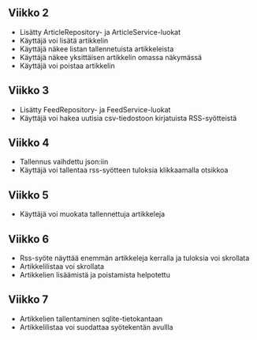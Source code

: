 ## Viikko 2

- Lisätty ArticleRepository- ja ArticleService-luokat
- Käyttäjä voi lisätä artikkelin
- Käyttäjä näkee listan tallennetuista artikkeleista
- Käyttäjä näkee yksittäisen artikkelin omassa näkymässä
- Käyttäjä voi poistaa artikkelin

## Viikko 3

- Lisätty FeedRepository- ja FeedService-luokat
- Käyttäjä voi hakea uutisia csv-tiedostoon kirjatuista RSS-syötteistä

## Viikko 4

- Tallennus vaihdettu json:iin
- Käyttäjä voi tallentaa rss-syötteen tuloksia klikkaamalla otsikkoa

## Viikko 5

- Käyttäjä voi muokata tallennettuja artikkeleja

## Viikko 6

- Rss-syöte näyttää enemmän artikkeleja kerralla ja tuloksia voi skrollata
- Artikkelilistaa voi skrollata
- Artikkelien lisäämistä ja poistamista helpotettu

## Viikko 7

- Artikkelien tallentaminen sqlite-tietokantaan
- Artikkelilistaa voi suodattaa syötekentän avullla